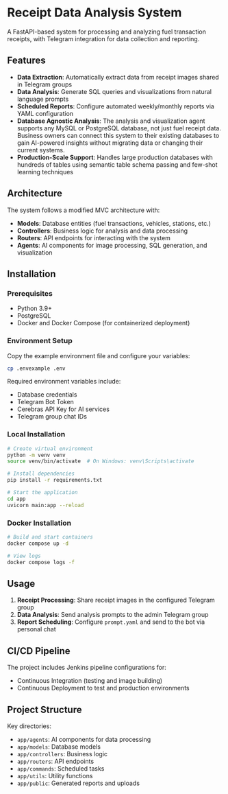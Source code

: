 # Receipt Data Analysis System

A FastAPI-based system for processing and analyzing fuel transaction receipts, with Telegram integration for data collection and reporting.

## Features

- **Data Extraction**: Automatically extract data from receipt images shared in Telegram groups
- **Data Analysis**: Generate SQL queries and visualizations from natural language prompts
- **Scheduled Reports**: Configure automated weekly/monthly reports via YAML configuration
- **Database Agnostic Analysis**: The analysis and visualization agent supports any MySQL or PostgreSQL database, not just fuel receipt data. Business owners can connect this system to their existing databases to gain AI-powered insights without migrating data or changing their current systems.
- **Production-Scale Support**: Handles large production databases with hundreds of tables using semantic table schema passing and few-shot learning techniques

## Architecture

The system follows a modified MVC architecture with:
- **Models**: Database entities (fuel transactions, vehicles, stations, etc.)
- **Controllers**: Business logic for analysis and data processing
- **Routers**: API endpoints for interacting with the system
- **Agents**: AI components for image processing, SQL generation, and visualization

## Installation

### Prerequisites
- Python 3.9+
- PostgreSQL
- Docker and Docker Compose (for containerized deployment)

### Environment Setup
Copy the example environment file and configure your variables:
```bash
cp .envexample .env
```

Required environment variables include:
- Database credentials
- Telegram Bot Token
- Cerebras API Key for AI services
- Telegram group chat IDs

### Local Installation
```bash
# Create virtual environment
python -m venv venv
source venv/bin/activate  # On Windows: venv\Scripts\activate

# Install dependencies
pip install -r requirements.txt

# Start the application
cd app
uvicorn main:app --reload
```

### Docker Installation
```bash
# Build and start containers
docker compose up -d

# View logs
docker compose logs -f
```

## Usage

1. **Receipt Processing**: Share receipt images in the configured Telegram group
2. **Data Analysis**: Send analysis prompts to the admin Telegram group
3. **Report Scheduling**: Configure `prompt.yaml` and send to the bot via personal chat

## CI/CD Pipeline

The project includes Jenkins pipeline configurations for:
- Continuous Integration (testing and image building)
- Continuous Deployment to test and production environments

## Project Structure

Key directories:
- `app/agents`: AI components for data processing
- `app/models`: Database models
- `app/controllers`: Business logic
- `app/routers`: API endpoints
- `app/commands`: Scheduled tasks
- `app/utils`: Utility functions
- `app/public`: Generated reports and uploads



